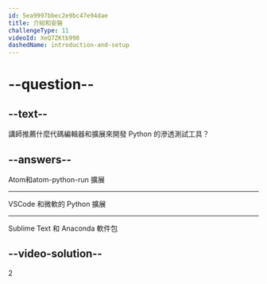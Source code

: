 ```yaml
---
id: 5ea9997bbec2e9bc47e94dae
title: 介紹和安裝
challengeType: 11
videoId: XeQ7ZKtb998
dashedName: introduction-and-setup
---
```


# --question--

## --text--

講師推薦什麼代碼編輯器和擴展來開發 Python 的滲透測試工具？

## --answers--

Atom和atom-python-run 擴展

---

VSCode 和微軟的 Python 擴展

---

Sublime Text 和 Anaconda 軟件包

## --video-solution--

2


